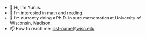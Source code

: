 - 👋 Hi, I’m Yunus.
- 👀 I’m interested in math and reading.
- 🌱 I’m currently doing a Ph.D. in pure mathematics at University of Wisconsin, Madison.
- 📫 How to reach me: last-name@wisc.edu.

<!---
ynst/ynst is a ✨ special ✨ repository because its `README.md` (this file) appears on your GitHub profile.
You can click the Preview link to take a look at your changes.
--->
